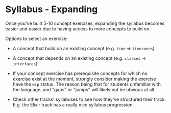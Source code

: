 # Syllabus - Expanding

Once you've built 5-10 concept exercises, expanding the syllabus becomes easier and easier due to having access to more concepts to build on.

Options to select an exercise:

- A concept that build on an existing concept (e.g. `time` => `timezones`)
- A concept that depends on an existing concept (e.g. `classes` => `interfaces`)

- If your concept exercise has prerequisite concepts for which no exercise exist at the moment, strongly consider making the exercise have the `wip` status.
  The reason being that for students unfamiliar with the language, and "gaps" or "jumps" will likely not be obvious at all.

- Check other tracks' syllabuses to see how they've structured their track.
  E.g. the Elixir track has a really nice syllabus progression.
